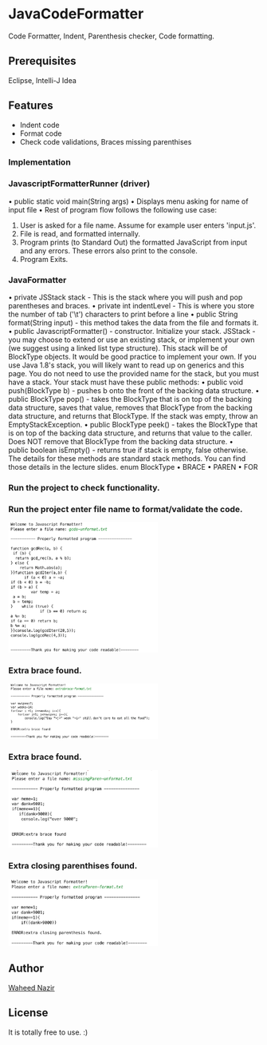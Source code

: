 # JavaCodeFormatter
Code Formatter, Indent, Parenthesis checker, Code formatting.  

## Prerequisites
Eclipse, Intelli-J Idea

## Features
- Indent code
- Format code
- Check code validations, Braces missing parenthises 

### Implementation

### JavascriptFormatterRunner (driver)

•	public static void main(String args)
•	Displays menu asking for name of input file
•	Rest of program flow follows the following use case:
1.	User is asked for a file name. Assume for example user enters 'input.js'.
2.	File is read, and formatted internally.
3.	Program prints (to Standard Out) the formatted JavaScript from input and any errors. These errors also print to the console.
4.	Program Exits.

### JavaFormatter

•	private JSStack stack - This is the stack where you will push and pop parentheses and braces.
•	private int indentLevel - This is where you store the number of tab ('\t') characters to print before a line
•	public String format(String input) - this method takes the data from the file and formats it.
•	public JavascriptFormatter() - constructor. Initialize your stack.
JSStack - you may choose to extend or use an existing stack, or implement your own (we suggest using a linked list type structure). This stack will be of BlockType objects. It would be good practice to implement your own.
If you use Java 1.8's stack, you will likely want to read up on generics and this page. You do not need to use the provided name for the stack, but you must have a stack.
Your stack must have these public methods:
•	public void push(BlockType b) - pushes b onto the front of the backing data structure.
•	public BlockType pop() - takes the BlockType that is on top of the backing data structure, saves that value, removes that BlockType from the backing data structure, and returns that BlockType. If the stack was empty, throw an EmptyStackException.
•	public BlockType peek() - takes the BlockType that is on top of the backing data structure, and returns that value to the caller. Does NOT remove that BlockType from the backing data structure.
•	public boolean isEmpty() - returns true if stack is empty, false otherwise.
The details for these methods are standard stack methods. You can find those details in the lecture slides.
enum BlockType
•	BRACE
•	PAREN
•	FOR

### Run the project to check functionality. 

### Run the project enter file name to format/validate the code.
<img src="./screens/1.png" width="300"/>

### Extra brace found.
<img src="./screens/2.png" width="300"/>

### Extra brace found.
<img src="./screens/3.png" width="300"/>

### Extra closing parenthises found.
<img src="./screens/4.png" width="300"/>

## Author
[Waheed Nazir](https://www.linkedin.com/in/waheed-nazir-36521579/ "Waheed Nazir (WaveTechStudio)")

## License
It is totally free to use. :)

